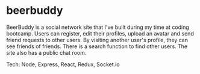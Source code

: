 # beerbuddy

BeerBuddy is a social network site that I've built during my time at coding bootcamp. Users can register, edit their profiles, upload an avatar and send friend requests to other users. By visiting another user's profile, they can see friends of friends. There is a search function to find other users. The site also has a public chat room.

Tech:
Node, Express, React, Redux, Socket.io
